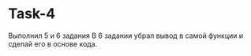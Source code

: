 # Task-4
Выполнил 5 и 6 задания
В 6 задании убрал вывод в самой функции и сделай его в основе кода.
